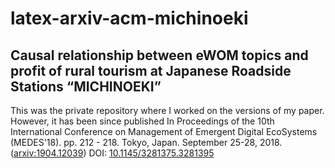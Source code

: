 # latex-arxiv-acm-michinoeki
## Causal relationship between eWOM topics and profit of rural tourism at Japanese Roadside Stations “MICHINOEKI”

This was the private repository where I worked on the versions of my paper.
However, it has been since published In Proceedings of the 10th International Conference on Management of Emergent Digital EcoSystems (MEDES'18). pp. 212 - 218. Tokyo, Japan. September 25-28, 2018. ([arxiv:1904.12039](https://arxiv.org/abs/1904.12039))
DOI: [10.1145/3281375.3281395](https://doi.org/10.1145/3281375.3281395)